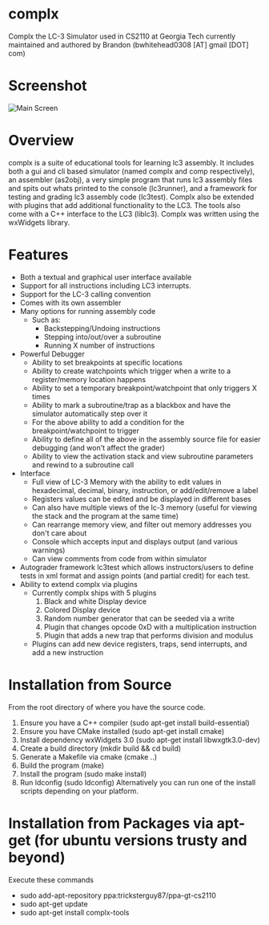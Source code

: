 complx
======

Complx the LC-3 Simulator used in CS2110 at Georgia Tech currently maintained and authored by Brandon (bwhitehead0308 [AT] gmail [DOT] com)

# Screenshot
![Main Screen](https://github.com/TricksterGuy/complx/blob/master/doc/main_screen.png)

# Overview
complx is a suite of educational tools for learning lc3 assembly. It includes both a gui and cli based simulator (named complx and comp respectively), an assembler (as2obj), a very simple program that runs lc3 assembly files and spits out whats printed to the console (lc3runner), and a framework for testing and grading lc3 assembly code (lc3test).  Complx also be extended with plugins that add additional functionality to the LC3.  The tools also come with a C++ interface to the LC3 (liblc3). Complx was written using the wxWidgets library.

# Features
* Both a textual and graphical user interface available
* Support for all instructions including LC3 interrupts.
* Support for the LC-3 calling convention
* Comes with its own assembler
* Many options for running assembly code
  * Such as:
    * Backstepping/Undoing instructions
    * Stepping into/out/over a subroutine
    * Running X number of instructions
* Powerful Debugger
  * Ability to set breakpoints at specific locations
  * Ability to create watchpoints which trigger when a write to a register/memory location happens
  * Ability to set a temporary breakpoint/watchpoint that only triggers X times
  * Ability to mark a subroutine/trap as a blackbox and have the simulator automatically step over it
  * For the above ability to add a condition for the breakpoint/watchpoint to trigger
  * Ability to define all of the above in the assembly source file for easier debugging (and won't affect the grader)
  * Ability to view the activation stack and view subroutine parameters and rewind to a subroutine call
* Interface
  * Full view of LC-3 Memory with the ability to edit values in hexadecimal, decimal, binary, instruction, or add/edit/remove a label
  * Registers values can be edited and be displayed in different bases
  * Can also have multiple views of the lc-3 memory (useful for viewing the stack and the program at the same time)
  * Can rearrange memory view, and filter out memory addresses you don't care about
  * Console which accepts input and displays output (and various warnings)
  * Can view comments from code from within simulator
* Autograder framework lc3test which allows instructors/users to define tests in xml format and assign points (and partial credit) for each test.
* Ability to extend complx via plugins
  * Currently complx ships with 5 plugins
    1. Black and white Display device
    2. Colored Display device
    3. Random number generator that can be seeded via a write
    4. Plugin that changes opcode 0xD with a multiplication instruction
    5. Plugin that adds a new trap that performs division and modulus
  * Plugins can add new device registers, traps, send interrupts, and add a new instruction

# Installation from Source
  From the root directory of where you have the source code.
  1. Ensure you have a C++ compiler (sudo apt-get install build-essential)
  2. Ensure you have CMake installed (sudo apt-get install cmake)
  3. Install dependency wxWidgets 3.0 (sudo apt-get install libwxgtk3.0-dev)
  4. Create a build directory (mkdir build && cd build)
  5. Generate a Makefile via cmake (cmake ..)
  6. Build the program (make)
  7. Install the program (sudo make install)
  8. Run ldconfig (sudo ldconfig)
Alternatively you can run one of the install scripts depending on your platform.

# Installation from Packages via apt-get (for ubuntu versions trusty and beyond)
Execute these commands
* sudo add-apt-repository ppa:tricksterguy87/ppa-gt-cs2110
* sudo apt-get update
* sudo apt-get install complx-tools

